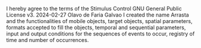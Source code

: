 I hereby agree to the terms of the Stimulus Control GNU General Public License v3. 2024-02-27
Olavo de Faria Galvao
I created the name Arrasta and the functionalities of mobile objects, target objects, 
spatial parameters, formats accepted to fill the objects, temporal and sequential parameters,
input and output conditions for the sequences of events to occur, 
registry of time and number of occurrences.
